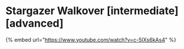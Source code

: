# Stargazer Walkover \[intermediate] \[advanced]

{% embed url="https://www.youtube.com/watch?v=c-5IXs6kAs4" %}
